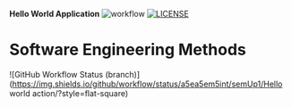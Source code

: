 **Hello World Application**
![workflow](https://github.com/a5ea5em5int/semUp1/actions/workflows/main.yml/badge.svg)
[![LICENSE](https://img.shields.io/github/license/a5ea5em5int/sem.svg?style=flat-square)](https://github.com/a5ea5em5int/semUp1/blob/master/LICENSE)
# Software Engineering Methods
![GitHub Workflow Status (branch)](https://img.shields.io/github/workflow/status/a5ea5em5int/semUp1/Hello world action/<branch>?style=flat-square)